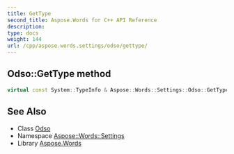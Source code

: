 ```yaml
---
title: GetType
second_title: Aspose.Words for C++ API Reference
description: 
type: docs
weight: 144
url: /cpp/aspose.words.settings/odso/gettype/
---
```

## Odso::GetType method




```cpp
virtual const System::TypeInfo & Aspose::Words::Settings::Odso::GetType() const override
```

## See Also

* Class [Odso](../)
* Namespace [Aspose::Words::Settings](../../)
* Library [Aspose.Words](../../../)

